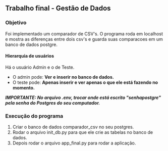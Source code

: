 ## Trabalho final - Gestão de Dados
### Objetivo

Foi implementado um comparador de CSV's. O programa roda em localhost e mostra as diferenças entre dois csv's e guarda suas comparacoes em um banco de dados postgre.

#### Hierarquia de usuários

Há o usuário Admin e o de Teste.
 - O admin pode:
**Ver e inserir no banco de dados.**
 - O teste pode:
**Apenas inserir e ver apenas o que ele está fazendo no momento.**

***IMPORTANTE: No arquivo .env, trocar onde está escrito "senhapostgre" pela senha do Postgres do seu computador.***

### Execução do programa
1. Criar o banco de dados comparador_csv no seu postgres.
2. Rodar o arquivo init_db.py para que ele crie as tabelas no banco de dados.
3. Depois rodar o arquivo app_final.py para rodar a aplicação.
